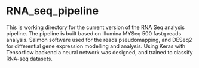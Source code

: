 # RNA_seq_pipeline
This is working directory for the current version of the RNA Seq analysis pipeline. The pipeline is built based on Illumina MYSeq 500 fastq reads analysis. Salmon software used for the reads pseudomapping, and DESeq2 for differential gene expression modelling and analysis.
Using Keras with Tensorflow backend a neural network was designed, and trained to classify RNA-seq datasets.
